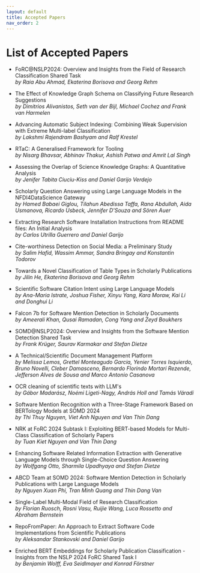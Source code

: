 ```yaml
---
layout: default
title: Accepted Papers
nav_order: 2
---
```


# List of Accepted Papers

* FoRC@NSLP2024: Overview and Insights from the Field of Research Classification Shared Task\
_by Raia Abu Ahmad, Ekaterina Borisova and Georg Rehm_

* The Effect of Knowledge Graph Schema on Classifying Future Research Suggestions\
_by Dimitrios Alivanistos, Seth van der Bijl, Michael Cochez and Frank van Harmelen_

* Advancing Automatic Subject Indexing: Combining Weak Supervision with Extreme Multi-label Classification\
_by Lakshmi Rajendram Bashyam and Ralf Krestel_

* RTaC: A Generalised Framework for Tooling\
_by Nisarg Bhavsar, Abhinav Thakur, Ashish Patwa and Amrit Lal Singh_

* Assessing the Overlap of Science Knowledge Graphs: A Quantitative Analysis\
_by Jenifer Tabita Ciuciu-Kiss and Daniel Garijo Verdejo_

* Scholarly Question Answering using Large Language Models in the NFDI4DataScience Gateway\
_by Hamed Babaei Giglou, Tilahun Abedissa Taffa, Rana Abdullah, Aida Usmanova, Ricardo Usbeck, Jennifer D'Souza and Sören Auer_

* Extracting Research Software Installation Instructions from README files: An Initial Analysis\
_by Carlos Utrilla Guerrero and Daniel Garijo_

* Cite-worthiness Detection on Social Media: a Preliminary Study\
_by Salim Hafid, Wassim Ammar, Sandra Bringay and Konstantin Todorov_

* Towards a Novel Classification of Table Types in Scholarly Publications\
_by Jilin He, Ekaterina Borisova and Georg Rehm_

* Scientific Software Citation Intent using Large Language Models\
_by Ana-Maria Istrate, Joshua Fisher, Xinyu Yang, Kara Moraw, Kai Li and Donghui Li_

* Falcon 7b for Software Mention Detection in Scholarly Documents\
_by Ameerali Khan, Qusai Ramadan, Cong Yang and Zeyd Boukhers_

* SOMD@NSLP2024: Overview and Insights from the Software Mention Detection Shared Task\
_by Frank Krüger, Saurav Karmakar and Stefan Dietze_

* A Technical/Scientific Document Management Platform\
_by Melissa Lemos, Grettel Monteagudo Garcia, Yenier Torres Isquierdo, Bruno Novelli, Cleber Damasceno, Bernardo Florindo Mortari Rezende, Jefferson Alves de Sousa and Marco Antonio Casanova_

* OCR cleaning of scientific texts with LLM's\
_by Gábor Madarász, Noémi Ligeti-Nagy, András Holl and Tamás Váradi_

* Software Mention Recognition with a Three-Stage Framework Based on BERTology Models at SOMD 2024\
_by Thi Thuy Nguyen, Viet Anh Nguyen and Van Thin Dang_

* NRK at FoRC 2024 Subtask I: Exploiting BERT-based Models for Multi-Class Classification of Scholarly Papers\
_by Tuan Kiet Nguyen and Van Thin Dang_

* Enhancing Software Related Information Extraction with Generative Language Models through Single-Choice Question Answering\
_by Wolfgang Otto, Sharmila Upadhyaya and Stefan Dietze_

* ABCD Team at SOMD 2024: Software Mention Detection in Scholarly Publications with Large Language Models\
_by Nguyen Xuan Phi, Tran Minh Quang and Thin Dang Van_

* Single-Label Multi-Modal Field of Research Classification\
_by Florian Ruosch, Rosni Vasu, Ruijie Wang, Luca Rossetto and Abraham Bernstein_

* RepoFromPaper: An Approach to Extract Software Code Implementations from Scientific Publications\
_by Aleksandar Stankovski and Daniel Garijo_

* Enriched BERT Embeddings for Scholarly Publication Classification - Insights from the NSLP 2024 FoRC Shared Task I\
_by Benjamin Wolff, Eva Seidlmayer and Konrad Förstner_
